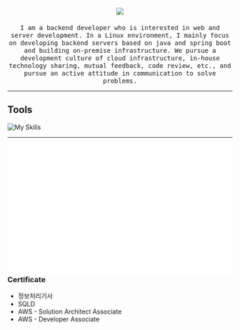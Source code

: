 <h2 align="center"> <img src="https://hits.seeyoufarm.com/api/count/incr/badge.svg?url=https%3A%2F%2Fgithub.com%2Fwlswo%2Fhit-counter&count_bg=GRAY&title_bg=%231976D2&icon=furrynetwork.svg&icon_color=WHITE&title=visited&edge_flat=false" align="center"/> </h2>
<p align="center">
  <samp> I am a backend developer who is interested in web and server development. In a Linux environment, I mainly focus on developing backend servers based on java and spring boot and building on-premise infrastructure. We pursue a development culture of cloud infrastructure, in-house technology sharing, mutual feedback, code review, etc., and pursue an active attitude in communication to solve problems.
  </samp>
  <br> 
</p>
<hr>


<h2 align="left"> Tools </h2>
<p align="center">
  
![My Skills](https://skillicons.dev/icons?i=linux,java,spring,mysql,aws)

</p>

<hr>
<img src="https://github.com/wlswo/github-stats/blob/master/generated/languages.svg#gh-dark-mode-only" align="right" />

### Certificate
- 정보처리기사
- SQLD
- AWS - Solution Architect Associate
- AWS - Developer Associate
